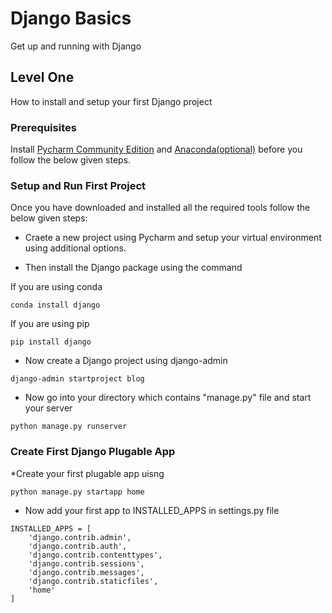 # Django Basics

Get up and running with Django

## Level One

How to install and setup your first Django project

### Prerequisites

Install [Pycharm Community Edition](https://www.jetbrains.com/pycharm/download/#section=windows) and [Anaconda(optional)](https://www.anaconda.com/distribution/) before you follow the below given steps.

### Setup and Run First Project

Once you have downloaded and installed all the required tools follow the below given steps:

* Craete a new project using Pycharm and setup your virtual environment using additional options.

* Then install the Django package using the command 

If you are using conda 
```
conda install django  
```

If you are using pip 
```
pip install django
```

* Now create a Django project using django-admin
```
django-admin startproject blog
```

* Now go into your directory which contains "manage.py" file and start your server 
```
python manage.py runserver
```

### Create First Django Plugable App

*Create your first plugable app uisng 
```
python manage.py startapp home
```

* Now add your first app to INSTALLED_APPS in settings.py file
```
INSTALLED_APPS = [
    'django.contrib.admin',
    'django.contrib.auth',
    'django.contrib.contenttypes',
    'django.contrib.sessions',
    'django.contrib.messages',
    'django.contrib.staticfiles',
    'home'
]
```

